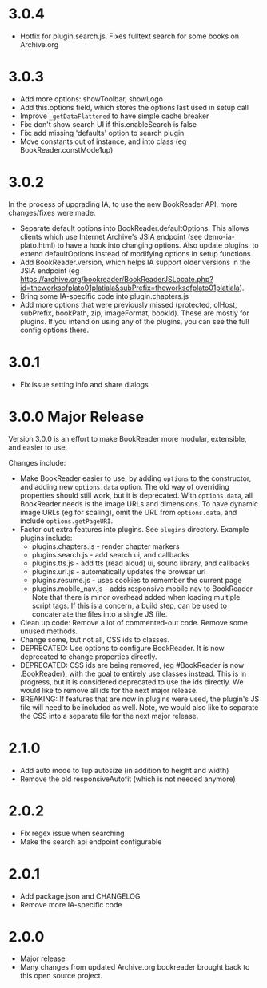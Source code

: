 # 3.0.4
- Hotfix for plugin.search.js. Fixes fulltext search for some books on Archive.org

# 3.0.3
- Add more options: showToolbar, showLogo  
- Add this.options field, which stores the options last used in setup call  
- Improve `_getDataFlattened` to have simple cache breaker  
- Fix: don't show search UI if this.enableSearch is false  
- Fix: add missing 'defaults' option to search plugin
- Move constants out of instance, and into class (eg BookReader.constMode1up)  

# 3.0.2
In the process of upgrading IA, to use the new BookReader API, more changes/fixes were made.

- Separate default options into BookReader.defaultOptions. This allows clients which use Internet Archive's JSIA endpoint (see demo-ia-plato.html) to have a hook into changing options. Also update plugins, to extend defaultOptions instead of modifying options in setup functions.
- Add BookReader.version, which helps IA support older versions in the JSIA endpoint (eg https://archive.org/bookreader/BookReaderJSLocate.php?id=theworksofplato01platiala&subPrefix=theworksofplato01platiala).
- Bring some IA-specific code into plugin.chapters.js
- Add more options that were previously missed (protected, olHost, subPrefix, bookPath, zip, imageFormat, bookId). These are mostly for plugins. If you intend on using any of the plugins, you can see the full config options there.

# 3.0.1
- Fix issue setting info and share dialogs

# 3.0.0 Major Release

Version 3.0.0 is an effort to make BookReader more modular, extensible, and easier to use.

Changes include:

- Make BookReader easier to use, by adding `options` to the constructor, and adding new `options.data` option. The old way of overriding properties should still work, but it is deprecated. With `options.data`, all BookReader needs is the image URLs and dimensions. To have dynamic image URLs (eg for scaling), omit the URL from `options.data`, and include `options.getPageURI`.
- Factor out extra features into plugins. See `plugins` directory. Example plugins include:  
    - plugins.chapters.js - render chapter markers  
    - plugins.search.js - add search ui, and callbacks  
    - plugins.tts.js - add tts (read aloud) ui, sound library, and callbacks  
    - plugins.url.js - automatically updates the browser url  
    - plugins.resume.js - uses cookies to remember the current page  
    - plugins.mobile_nav.js - adds responsive mobile nav to BookReader  
Note that there is minor overhead added when loading multiple script tags. If this is a concern, a build step, can be used to concatenate the files into a single JS file.
- Clean up code: Remove a lot of commented-out code. Remove some unused methods.  
- Change some, but not all, CSS ids to classes.  
- DEPRECATED: Use options to configure BookReader. It is now deprecated to change properties directly.
- DEPRECATED: CSS ids are being removed, (eg #BookReader is now .BookReader), with the goal to entirely use classes instead. This is in progress, but it is considered deprecated to use the ids directly. We would like to remove all ids for the next major release.
- BREAKING: If features that are now in plugins were used, the plugin's JS file will need to be included as well. Note, we would also like to separate the CSS into a separate file for the next major release.

# 2.1.0
- Add auto mode to 1up autosize (in addition to height and width)  
- Remove the old responsiveAutofit (which is not needed anymore)  

# 2.0.2
- Fix regex issue when searching  
- Make the search api endpoint configurable  

# 2.0.1
- Add package.json and CHANGELOG  
- Remove more IA-specific code  

# 2.0.0
- Major release  
- Many changes from updated Archive.org bookreader brought back to this open source project.  
